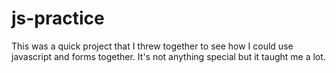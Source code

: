# js-practice
This was a quick project that I threw together to see how I could use javascript and forms together. It's not anything special but it taught me a lot.
